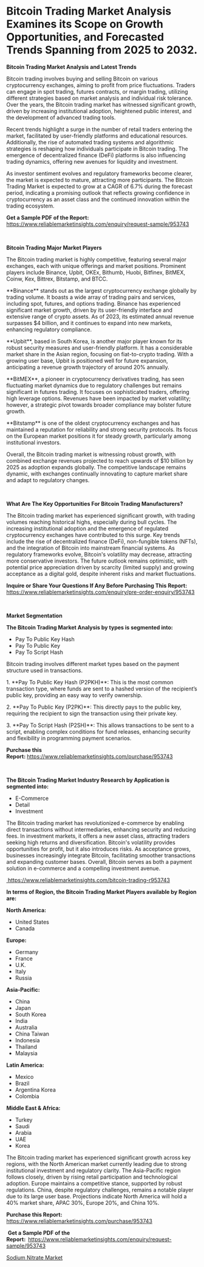 <p><h1>Bitcoin Trading Market Analysis Examines its Scope on Growth Opportunities, and Forecasted Trends Spanning from 2025 to 2032.</h1></p><p><strong>Bitcoin Trading Market Analysis and Latest Trends</strong></p>
<p><p>Bitcoin trading involves buying and selling Bitcoin on various cryptocurrency exchanges, aiming to profit from price fluctuations. Traders can engage in spot trading, futures contracts, or margin trading, utilizing different strategies based on market analysis and individual risk tolerance. Over the years, the Bitcoin trading market has witnessed significant growth, driven by increasing institutional adoption, heightened public interest, and the development of advanced trading tools.</p><p>Recent trends highlight a surge in the number of retail traders entering the market, facilitated by user-friendly platforms and educational resources. Additionally, the rise of automated trading systems and algorithmic strategies is reshaping how individuals participate in Bitcoin trading. The emergence of decentralized finance (DeFi) platforms is also influencing trading dynamics, offering new avenues for liquidity and investment.</p><p>As investor sentiment evolves and regulatory frameworks become clearer, the market is expected to mature, attracting more participants. The Bitcoin Trading Market is expected to grow at a CAGR of 6.7% during the forecast period, indicating a promising outlook that reflects growing confidence in cryptocurrency as an asset class and the continued innovation within the trading ecosystem.</p></p>
<p><strong>Get a Sample PDF of the Report:&nbsp;</strong> <a href="https://www.reliablemarketinsights.com/enquiry/request-sample/953743?utm_campaign=3011&utm_medium=2&utm_source=Github&utm_content=ia&utm_term=07032025&utm_id=bitcoin-trading">https://www.reliablemarketinsights.com/enquiry/request-sample/953743</a></p>
<p>&nbsp;</p>
<p><strong>Bitcoin Trading Major Market Players</strong></p>
<p><p>The Bitcoin trading market is highly competitive, featuring several major exchanges, each with unique offerings and market positions. Prominent players include Binance, Upbit, OKEx, Bithumb, Huobi, Bitfinex, BitMEX, Coinw, Kex, Bittrex, Bitstamp, and BTCC.</p><p>**Binance** stands out as the largest cryptocurrency exchange globally by trading volume. It boasts a wide array of trading pairs and services, including spot, futures, and options trading. Binance has experienced significant market growth, driven by its user-friendly interface and extensive range of crypto assets. As of 2023, its estimated annual revenue surpasses $4 billion, and it continues to expand into new markets, enhancing regulatory compliance.</p><p>**Upbit**, based in South Korea, is another major player known for its robust security measures and user-friendly platform. It has a considerable market share in the Asian region, focusing on fiat-to-crypto trading. With a growing user base, Upbit is positioned well for future expansion, anticipating a revenue growth trajectory of around 20% annually.</p><p>**BitMEX**, a pioneer in cryptocurrency derivatives trading, has seen fluctuating market dynamics due to regulatory challenges but remains significant in futures trading. It focuses on sophisticated traders, offering high leverage options. Revenues have been impacted by market volatility; however, a strategic pivot towards broader compliance may bolster future growth.</p><p>**Bitstamp** is one of the oldest cryptocurrency exchanges and has maintained a reputation for reliability and strong security protocols. Its focus on the European market positions it for steady growth, particularly among institutional investors.</p><p>Overall, the Bitcoin trading market is witnessing robust growth, with combined exchange revenues projected to reach upwards of $10 billion by 2025 as adoption expands globally. The competitive landscape remains dynamic, with exchanges continually innovating to capture market share and adapt to regulatory changes.</p></p>
<p>&nbsp;</p>
<p><strong>What Are The Key Opportunities For Bitcoin Trading Manufacturers?</strong></p>
<p><p>The Bitcoin trading market has experienced significant growth, with trading volumes reaching historical highs, especially during bull cycles. The increasing institutional adoption and the emergence of regulated cryptocurrency exchanges have contributed to this surge. Key trends include the rise of decentralized finance (DeFi), non-fungible tokens (NFTs), and the integration of Bitcoin into mainstream financial systems. As regulatory frameworks evolve, Bitcoin's volatility may decrease, attracting more conservative investors. The future outlook remains optimistic, with potential price appreciation driven by scarcity (limited supply) and growing acceptance as a digital gold, despite inherent risks and market fluctuations.</p></p>
<p><strong>Inquire or Share Your Questions If Any Before Purchasing This Report:</strong> <a href="https://www.reliablemarketinsights.com/enquiry/pre-order-enquiry/953743?utm_campaign=3011&utm_medium=2&utm_source=Github&utm_content=ia&utm_term=07032025&utm_id=bitcoin-trading">https://www.reliablemarketinsights.com/enquiry/pre-order-enquiry/953743</a></p>
<p>&nbsp;</p>
<p><strong>Market Segmentation</strong></p>
<p><strong>The Bitcoin Trading Market Analysis by types is segmented into:</strong></p>
<p><ul><li>Pay To Public Key Hash</li><li>Pay To Public Key</li><li>Pay To Script Hash</li></ul></p>
<p><p>Bitcoin trading involves different market types based on the payment structure used in transactions. </p><p>1. **Pay To Public Key Hash (P2PKH)**: This is the most common transaction type, where funds are sent to a hashed version of the recipient’s public key, providing an easy way to verify ownership.</p><p>2. **Pay To Public Key (P2PK)**: This directly pays to the public key, requiring the recipient to sign the transaction using their private key.</p><p>3. **Pay To Script Hash (P2SH)**: This allows transactions to be sent to a script, enabling complex conditions for fund releases, enhancing security and flexibility in programming payment scenarios.</p></p>
<p><strong>Purchase this Report:&nbsp;</strong><a href="https://www.reliablemarketinsights.com/purchase/953743?utm_campaign=3011&utm_medium=2&utm_source=Github&utm_content=ia&utm_term=07032025&utm_id=bitcoin-trading">https://www.reliablemarketinsights.com/purchase/953743</a></p>
<p>&nbsp;</p>
<p><strong>The Bitcoin Trading Market Industry Research by Application is segmented into:</strong></p>
<p><ul><li>E-Commerce</li><li>Detail</li><li>Investment</li></ul></p>
<p><p>The Bitcoin trading market has revolutionized e-commerce by enabling direct transactions without intermediaries, enhancing security and reducing fees. In investment markets, it offers a new asset class, attracting traders seeking high returns and diversification. Bitcoin's volatility provides opportunities for profit, but it also introduces risks. As acceptance grows, businesses increasingly integrate Bitcoin, facilitating smoother transactions and expanding customer bases. Overall, Bitcoin serves as both a payment solution in e-commerce and a compelling investment avenue.</p></p>
<p><a href="https://www.reliablemarketinsights.com/bitcoin-trading-r953743?utm_campaign=3011&utm_medium=2&utm_source=Github&utm_content=ia&utm_term=07032025&utm_id=bitcoin-trading">&nbsp;https://www.reliablemarketinsights.com/bitcoin-trading-r953743</a></p>
<p><strong>In terms of Region, the Bitcoin Trading Market Players available by Region are:</strong></p>
<p>
    <p> <strong> North America: </strong>
        <ul>
            <li>United States</li>
            <li>Canada</li>
        </ul>
        </p> 
    <p> <strong> Europe: </strong>
        <ul>
            <li>Germany</li>
            <li>France</li>
            <li>U.K.</li>
            <li>Italy</li>
            <li>Russia</li>
        </ul>
        </p> 
    <p> <strong> Asia-Pacific: </strong>
        <ul>
            <li>China</li>
            <li>Japan</li>
            <li>South Korea</li>
            <li>India</li>
            <li>Australia</li>
            <li>China Taiwan</li>
            <li>Indonesia</li>
            <li>Thailand</li>
            <li>Malaysia</li>
        </ul>
        </p> 
    <p> <strong> Latin America: </strong>
        <ul>
            <li>Mexico</li>
            <li>Brazil</li>
            <li>Argentina Korea</li>
            <li>Colombia</li>
        </ul>
        </p> 
    <p> <strong> Middle East & Africa: </strong>
        <ul>
            <li>Turkey</li>
            <li>Saudi</li>
            <li>Arabia</li>
            <li>UAE</li>
            <li>Korea</li>
        </ul>
    </p>
    </p>
<p><p>The Bitcoin trading market has experienced significant growth across key regions, with the North American market currently leading due to strong institutional investment and regulatory clarity. The Asia-Pacific region follows closely, driven by rising retail participation and technological adoption. Europe maintains a competitive stance, supported by robust regulations. China, despite regulatory challenges, remains a notable player due to its large user base. Projections indicate North America will hold a 40% market share, APAC 30%, Europe 20%, and China 10%.</p></p>
<p><strong>Purchase this Report: </strong><a href="https://www.reliablemarketinsights.com/purchase/953743?utm_campaign=3011&utm_medium=2&utm_source=Github&utm_content=ia&utm_term=07032025&utm_id=bitcoin-trading">https://www.reliablemarketinsights.com/purchase/953743</a></p>
<p>&nbsp;<strong>Get a Sample PDF of the Report:&nbsp;&nbsp;</strong><a href="https://www.reliablemarketinsights.com/enquiry/request-sample/953743?utm_campaign=3011&utm_medium=2&utm_source=Github&utm_content=ia&utm_term=07032025&utm_id=bitcoin-trading">https://www.reliablemarketinsights.com/enquiry/request-sample/953743</a></p>
<p><strong></strong></p>
<p><p><a href="https://github.com/pidlisseas/Market-Research-Report-List-1/blob/main/sodium-nitrate-market.md?utm_campaign=3011&utm_medium=2&utm_source=Github&utm_content=ia&utm_term=07032025&utm_id=bitcoin-trading">Sodium Nitrate Market</a></p></p>